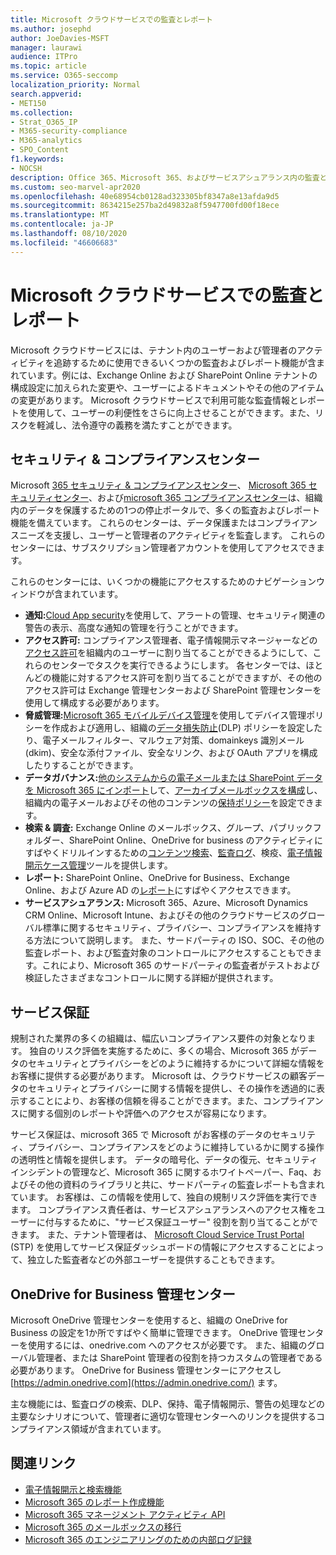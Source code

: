 ```yaml
---
title: Microsoft クラウドサービスでの監査とレポート
ms.author: josephd
author: JoeDavies-MSFT
manager: laurawi
audience: ITPro
ms.topic: article
ms.service: O365-seccomp
localization_priority: Normal
search.appverid:
- MET150
ms.collection:
- Strat_O365_IP
- M365-security-compliance
- M365-analytics
- SPO_Content
f1.keywords:
- NOCSH
description: Office 365、Microsoft 365、およびサービスアシュアランス内の監査とレポート機能の概要について説明します。
ms.custom: seo-marvel-apr2020
ms.openlocfilehash: 40e68954cb0128ad323305bf8347a8e13afda9d5
ms.sourcegitcommit: 8634215e257ba2d49832a8f5947700fd00f18ece
ms.translationtype: MT
ms.contentlocale: ja-JP
ms.lasthandoff: 08/10/2020
ms.locfileid: "46606683"
---
```

# <a name="auditing-and-reporting-in-microsoft-cloud-services"></a>Microsoft クラウドサービスでの監査とレポート

Microsoft クラウドサービスには、テナント内のユーザーおよび管理者のアクティビティを追跡するために使用できるいくつかの監査およびレポート機能が含まれています。例には、Exchange Online および SharePoint Online テナントの構成設定に加えられた変更や、ユーザーによるドキュメントやその他のアイテムの変更があります。 Microsoft クラウドサービスで利用可能な監査情報とレポートを使用して、ユーザーの利便性をさらに向上させることができます。また、リスクを軽減し、法令遵守の義務を満たすことができます。

## <a name="security--compliance-centers"></a>セキュリティ & コンプライアンスセンター

Microsoft [365 セキュリティ & コンプライアンスセンター](https://protection.office.com)、 [Microsoft 365 セキュリティセンター](https://security.microsoft.com)、および[microsoft 365 コンプライアンスセンター](https://compliance.microsoft.com)は、組織内のデータを保護するための1つの停止ポータルで、多くの監査およびレポート機能を備えています。 これらのセンターは、データ保護またはコンプライアンスニーズを支援し、ユーザーと管理者のアクティビティを監査します。 これらのセンターには、サブスクリプション管理者アカウントを使用してアクセスできます。

これらのセンターには、いくつかの機能にアクセスするためのナビゲーションウィンドウが含まれています。

- **通知:**[Cloud App security](https://docs.microsoft.com/cloud-app-security/what-is-cloud-app-security)を使用して、アラートの管理、セキュリティ関連の警告の表示、高度な通知の管理を行うことができます。
- **アクセス許可:** コンプライアンス管理者、電子情報開示マネージャーなどの[アクセス許可](https://docs.microsoft.com/microsoft-365/security/office-365-security/grant-access-to-the-security-and-compliance-center)を組織内のユーザーに割り当てることができるようにして、これらのセンターでタスクを実行できるようにします。 各センターでは、ほとんどの機能に対するアクセス許可を割り当てることができますが、その他のアクセス許可は Exchange 管理センターおよび SharePoint 管理センターを使用して構成する必要があります。
- **脅威管理:**[Microsoft 365 モバイルデバイス管理](https://support.microsoft.com/office/overview-of-mobile-device-management-mdm-for-microsoft-365-faa7d8e5-645d-4d59-839c-c8d4c1869e4a)を使用してデバイス管理ポリシーを作成および適用し、組織の[データ損失防止](https://docs.microsoft.com/microsoft-365/compliance/data-loss-prevention-policies)(DLP) ポリシーを設定したり、電子メールフィルター、マルウェア対策、domainkeys 識別メール (dkim)、安全な添付ファイル、安全なリンク、および OAuth アプリを構成したりすることができます。
- **データガバナンス:**[他のシステムからの電子メールまたは SharePoint データを Microsoft 365 にインポート](https://support.office.com/article/Import-PST-files-or-SharePoint-data-to-Office-365-ba688e0a-0fcb-4bd7-8e57-2b669564ea84)して、[アーカイブメールボックスを構成](https://support.office.com/article/Enable-archive-mailboxes-in-the-Office-365-Security-Compliance-Center-268a109e-7843-405b-bb3d-b9393b2342ce)し、組織内の電子メールおよびその他のコンテンツの[保持ポリシー](https://docs.microsoft.com/microsoft-365/compliance/retention-policies)を設定できます。
- **検索 & 調査:** Exchange Online のメールボックス、グループ、パブリックフォルダー、SharePoint Online、OneDrive for business のアクティビティにすばやくドリルインするための[コンテンツ検索](https://support.office.com/article/Run-a-Content-Search-in-the-Office-365-Security-Compliance-Center-61852fd9-fe8a-4880-a339-cb19ed3bff4a)、[監査ログ](https://support.office.com/article/Search-the-audit-log-in-the-Office-365-Security-Compliance-Center-0d4d0f35-390b-4518-800e-0c7ec95e946c)、検疫、[電子情報開示ケース管理](https://support.office.com/article/Manage-eDiscovery-cases-in-the-Office-365-Security-Compliance-Center-edea80d6-20a7-40fb-b8c4-5e8c8395f6da)ツールを提供します。
- **レポート:** SharePoint Online、OneDrive for Business、Exchange Online、および Azure AD の[レポート](https://support.office.com/article/Reports-in-the-Office-365-Security-Compliance-Center-7acd33ce-1ec8-49fb-b625-43bac7b58c5a)にすばやくアクセスできます。
- **サービスアシュアランス:** Microsoft 365、Azure、Microsoft Dynamics CRM Online、Microsoft Intune、およびその他のクラウドサービスのグローバル標準に関するセキュリティ、プライバシー、コンプライアンスを維持する方法について説明します。 また、サードパーティの ISO、SOC、その他の監査レポート、および監査対象のコントロールにアクセスすることもできます。これにより、Microsoft 365 のサードパーティの監査者がテストおよび検証したさまざまなコントロールに関する詳細が提供されます。

## <a name="service-assurance"></a>サービス保証

規制された業界の多くの組織は、幅広いコンプライアンス要件の対象となります。 独自のリスク評価を実施するために、多くの場合、Microsoft 365 がデータのセキュリティとプライバシーをどのように維持するかについて詳細な情報をお客様に提供する必要があります。 Microsoft は、クラウドサービスの顧客データのセキュリティとプライバシーに関する情報を提供し、その操作を透過的に表示することにより、お客様の信頼を得ることができます。また、コンプライアンスに関する個別のレポートや評価へのアクセスが容易になります。

サービス保証は、microsoft 365 で Microsoft がお客様のデータのセキュリティ、プライバシー、コンプライアンスをどのように維持しているかに関する操作の透明性と情報を提供します。 データの暗号化、データの復元、セキュリティインシデントの管理など、Microsoft 365 に関するホワイトペーパー、Faq、およびその他の資料のライブラリと共に、サードパーティの監査レポートも含まれています。 お客様は、この情報を使用して、独自の規制リスク評価を実行できます。 コンプライアンス責任者は、サービスアシュアランスへのアクセス権をユーザーに付与するために、"サービス保証ユーザー" 役割を割り当てることができます。 また、テナント管理者は、 [Microsoft Cloud Service Trust Portal](https://aka.ms/STP) (STP) を使用してサービス保証ダッシュボードの情報にアクセスすることによって、独立した監査者などの外部ユーザーを提供することもできます。

## <a name="onedrive-for-business-admin-center"></a>OneDrive for Business 管理センター

Microsoft OneDrive 管理センターを使用すると、組織の OneDrive for Business の設定を1か所ですばやく簡単に管理できます。 OneDrive 管理センターを使用するには、onedrive.com へのアクセスが必要です。 また、組織のグローバル管理者、または SharePoint 管理者の役割を持つカスタムの管理者である必要があります。 OneDrive for Business 管理センターにアクセスし [https://admin.onedrive.com](https://admin.onedrive.com/) ます。

主な機能には、監査ログの検索、DLP、保持、電子情報開示、警告の処理などの主要なシナリオについて、管理者に適切な管理センターへのリンクを提供するコンプライアンス領域が含まれています。

## <a name="related-links"></a>関連リンク

- [電子情報開示と検索機能](office-365-ediscovery-and-search-features.md)
- [Microsoft 365 のレポート作成機能](office-365-reporting-features.md)
- [Microsoft 365 マネージメント アクティビティ API](office-365-management-activity-api.md)
- [Microsoft 365 のメールボックスの移行](office-365-mailbox-migrations.md)
- [Microsoft 365 のエンジニアリングのための内部ログ記録](office-365-internal-logging.md)